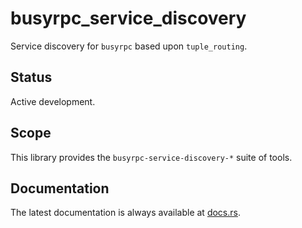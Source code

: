 busyrpc_service_discovery
=========================

Service discovery for `busyrpc` based upon `tuple_routing`.

Status
------

Active development.

Scope
-----

This library provides the `busyrpc-service-discovery-*` suite of tools.

Documentation
-------------

The latest documentation is always available at [docs.rs](https://docs.rs/busyrpc_service_discovery/latest/busyrpc_service_discovery/).
